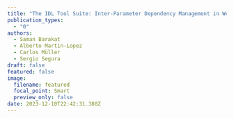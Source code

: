 ```yaml
---
title: "The IDL Tool Suite: Inter-Parameter Dependency Management in Web APIs"
publication_types:
  - "0"
authors:
  - Saman Barakat
  - Alberto Martin-Lopez
  - Carlos Müller
  - Sergio Segura
draft: false
featured: false
image:
  filename: featured
  focal_point: Smart
  preview_only: false
date: 2023-12-10T22:42:31.380Z
---
```

